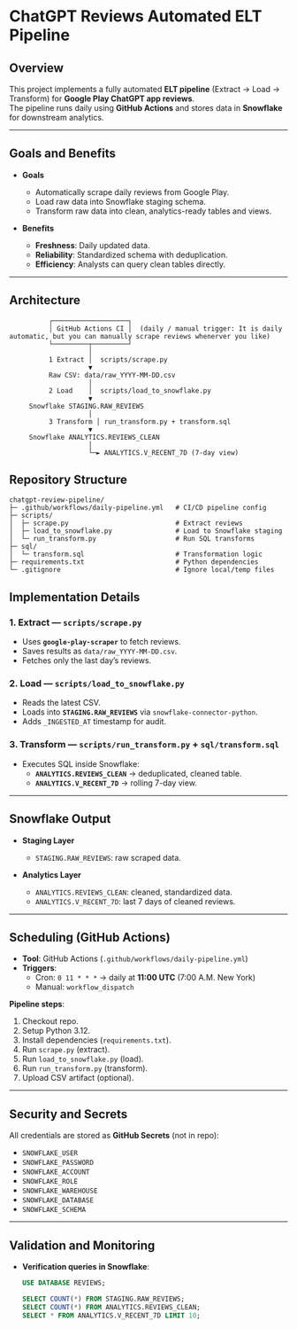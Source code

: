 # ChatGPT Reviews Automated ELT Pipeline

## Overview
This project implements a fully automated **ELT pipeline** (Extract → Load → Transform) for **Google Play ChatGPT app reviews**.  
The pipeline runs daily using **GitHub Actions** and stores data in **Snowflake** for downstream analytics.

---

## Goals and Benefits

- **Goals**
  - Automatically scrape daily reviews from Google Play.
  - Load raw data into Snowflake staging schema.
  - Transform raw data into clean, analytics-ready tables and views.

- **Benefits**
  - **Freshness**: Daily updated data.
  - **Reliability**: Standardized schema with deduplication.
  - **Efficiency**: Analysts can query clean tables directly.

---

## Architecture

```text
          ┌───────────────────┐
          │ GitHub Actions CI │  (daily / manual trigger: It is daily automatic, but you can manually scrape reviews whenerver you like)
          └─────────┬─────────┘
                    │
          1 Extract │  scripts/scrape.py
                    ▼
          Raw CSV: data/raw_YYYY-MM-DD.csv
                    │
          2 Load    │  scripts/load_to_snowflake.py
                    ▼
     Snowflake STAGING.RAW_REVIEWS
                    │
          3 Transform │ run_transform.py + transform.sql
                    ▼
     Snowflake ANALYTICS.REVIEWS_CLEAN
                    │
                    └─► ANALYTICS.V_RECENT_7D (7-day view)
```
## Repository Structure 

```text
chatgpt-review-pipeline/
├─ .github/workflows/daily-pipeline.yml   # CI/CD pipeline config
├─ scripts/
│  ├─ scrape.py                           # Extract reviews
│  ├─ load_to_snowflake.py                # Load to Snowflake staging
│  └─ run_transform.py                    # Run SQL transforms
├─ sql/
│  └─ transform.sql                       # Transformation logic
├─ requirements.txt                       # Python dependencies
└─ .gitignore                             # Ignore local/temp files
```

## Implementation Details

### 1. Extract — `scripts/scrape.py`
- Uses **`google-play-scraper`** to fetch reviews.  
- Saves results as `data/raw_YYYY-MM-DD.csv`.  
- Fetches only the last day’s reviews.  

### 2. Load — `scripts/load_to_snowflake.py`
- Reads the latest CSV.  
- Loads into **`STAGING.RAW_REVIEWS`** via `snowflake-connector-python`.  
- Adds `_INGESTED_AT` timestamp for audit.  

### 3. Transform — `scripts/run_transform.py` + `sql/transform.sql`
- Executes SQL inside Snowflake:  
  - **`ANALYTICS.REVIEWS_CLEAN`** → deduplicated, cleaned table.  
  - **`ANALYTICS.V_RECENT_7D`** → rolling 7-day view.  

---

## Snowflake Output

- **Staging Layer**  
  - `STAGING.RAW_REVIEWS`: raw scraped data.  

- **Analytics Layer**  
  - `ANALYTICS.REVIEWS_CLEAN`: cleaned, standardized data.  
  - `ANALYTICS.V_RECENT_7D`: last 7 days of cleaned reviews.  

---

## Scheduling (GitHub Actions)

- **Tool**: GitHub Actions (`.github/workflows/daily-pipeline.yml`)  
- **Triggers**:
  - Cron: `0 11 * * *` → daily at **11:00 UTC** (7:00 A.M. New York)  
  - Manual: `workflow_dispatch`  

**Pipeline steps**:
1. Checkout repo.  
2. Setup Python 3.12.  
3. Install dependencies (`requirements.txt`).  
4. Run `scrape.py` (extract).  
5. Run `load_to_snowflake.py` (load).  
6. Run `run_transform.py` (transform).  
7. Upload CSV artifact (optional).  

---

## Security and Secrets

All credentials are stored as **GitHub Secrets** (not in repo):

- `SNOWFLAKE_USER`  
- `SNOWFLAKE_PASSWORD`  
- `SNOWFLAKE_ACCOUNT`  
- `SNOWFLAKE_ROLE`  
- `SNOWFLAKE_WAREHOUSE`  
- `SNOWFLAKE_DATABASE`  
- `SNOWFLAKE_SCHEMA`  

---

## Validation and Monitoring

- **Verification queries in Snowflake**:
  ```sql
  USE DATABASE REVIEWS;

  SELECT COUNT(*) FROM STAGING.RAW_REVIEWS;
  SELECT COUNT(*) FROM ANALYTICS.REVIEWS_CLEAN;
  SELECT * FROM ANALYTICS.V_RECENT_7D LIMIT 10;


